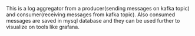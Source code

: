 This is a log aggregator from a producer(sending messages on kafka topic) and consumer(receiving messages from kafka topic).
Also consumed messages are saved in mysql database and they can be used further to visualize on tools like grafana.
